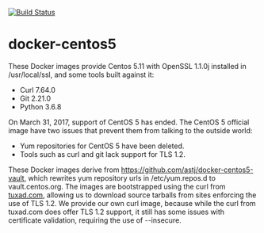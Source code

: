 [![Build Status](https://travis-ci.com/cjolowicz/docker-centos5.svg?branch=master)](https://travis-ci.com/cjolowicz/docker-centos5)

# docker-centos5

These Docker images provide Centos 5.11 with OpenSSL 1.1.0j installed
in /usr/local/ssl, and some tools built against it:

- Curl 7.64.0
- Git 2.21.0
- Python 3.6.8

On March 31, 2017, support of CentOS 5 has ended. The CentOS 5
official image have two issues that prevent them from talking to the
outside world:

- Yum repositories for CentOS 5 have been deleted.
- Tools such as curl and git lack support for TLS 1.2.

These Docker images derive from
https://github.com/astj/docker-centos5-vault, which rewrites yum
repository urls in /etc/yum.repos.d to vault.centos.org. The images
are bootstrapped using the curl from
[tuxad.com](http://www.tuxad.com/blog/archives/2015/04/26/tuxad_yum_package_repository_for_rhel__centos_5_x86_64/index.html),
allowing us to download source tarballs from sites enforcing the use
of TLS 1.2.  We provide our own curl image, because while the curl
from tuxad.com does offer TLS 1.2 support, it still has some issues
with certificate validation, requiring the use of --insecure.
